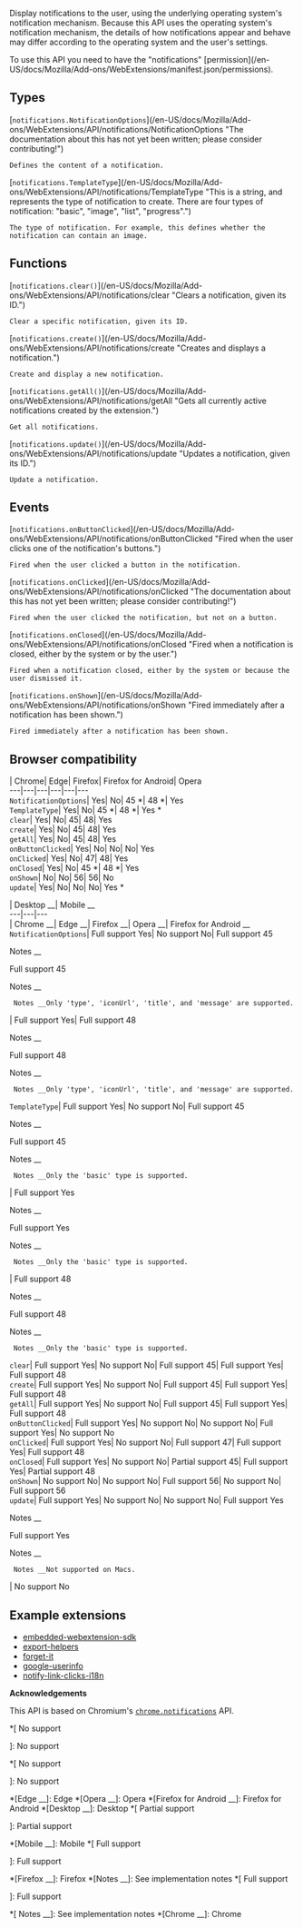 Display notifications to the user, using the underlying operating system's
notification mechanism. Because this API uses the operating system's
notification mechanism, the details of how notifications appear and behave may
differ according to the operating system and the user's settings.

To use this API you need to have the "notifications" [permission](/en-
US/docs/Mozilla/Add-ons/WebExtensions/manifest.json/permissions).

## Types

[`notifications.NotificationOptions`](/en-US/docs/Mozilla/Add-
ons/WebExtensions/API/notifications/NotificationOptions "The documentation
about this has not yet been written; please consider contributing!")

    Defines the content of a notification.
[`notifications.TemplateType`](/en-US/docs/Mozilla/Add-
ons/WebExtensions/API/notifications/TemplateType "This is a string, and
represents the type of notification to create. There are four types of
notification: "basic", "image", "list", "progress".")

    The type of notification. For example, this defines whether the notification can contain an image.

## Functions

[`notifications.clear()`](/en-US/docs/Mozilla/Add-
ons/WebExtensions/API/notifications/clear "Clears a notification, given its
ID.")

    Clear a specific notification, given its ID.
[`notifications.create()`](/en-US/docs/Mozilla/Add-
ons/WebExtensions/API/notifications/create "Creates and displays a
notification.")

    Create and display a new notification.
[`notifications.getAll()`](/en-US/docs/Mozilla/Add-
ons/WebExtensions/API/notifications/getAll "Gets all currently active
notifications created by the extension.")

    Get all notifications.
[`notifications.update()`](/en-US/docs/Mozilla/Add-
ons/WebExtensions/API/notifications/update "Updates a notification, given its
ID.")

    Update a notification.

## Events

[`notifications.onButtonClicked`](/en-US/docs/Mozilla/Add-
ons/WebExtensions/API/notifications/onButtonClicked "Fired when the user
clicks one of the notification's buttons.")

    Fired when the user clicked a button in the notification.
[`notifications.onClicked`](/en-US/docs/Mozilla/Add-
ons/WebExtensions/API/notifications/onClicked "The documentation about this
has not yet been written; please consider contributing!")

    Fired when the user clicked the notification, but not on a button.
[`notifications.onClosed`](/en-US/docs/Mozilla/Add-
ons/WebExtensions/API/notifications/onClosed "Fired when a notification is
closed, either by the system or by the user.")

    Fired when a notification closed, either by the system or because the user dismissed it.
[`notifications.onShown`](/en-US/docs/Mozilla/Add-
ons/WebExtensions/API/notifications/onShown "Fired immediately after a
notification has been shown.")

    Fired immediately after a notification has been shown.

## Browser compatibility

| Chrome| Edge| Firefox| Firefox for Android| Opera  
---|---|---|---|---|---  
`NotificationOptions`|  Yes|  No| 45 *| 48 *|  Yes  
`TemplateType`|  Yes|  No| 45 *| 48 *|  Yes *  
`clear`|  Yes|  No| 45| 48|  Yes  
`create`|  Yes|  No| 45| 48|  Yes  
`getAll`|  Yes|  No| 45| 48|  Yes  
`onButtonClicked`|  Yes|  No|  No|  No|  Yes  
`onClicked`|  Yes|  No| 47| 48|  Yes  
`onClosed`|  Yes|  No| 45 *| 48 *|  Yes  
`onShown`|  No|  No| 56| 56|  No  
`update`|  Yes|  No|  No|  No|  Yes *  
  
| Desktop __| Mobile __  
---|---|---  
| Chrome __| Edge __| Firefox __| Opera __| Firefox for Android __  
`NotificationOptions`|  Full support Yes|  No support No|  Full support 45

Notes __

Full support 45

Notes __

     Notes __Only 'type', 'iconUrl', 'title', and 'message' are supported.
|  Full support Yes|  Full support 48

Notes __

Full support 48

Notes __

     Notes __Only 'type', 'iconUrl', 'title', and 'message' are supported.  
`TemplateType`|  Full support Yes|  No support No|  Full support 45

Notes __

Full support 45

Notes __

     Notes __Only the 'basic' type is supported.
|  Full support Yes

Notes __

Full support Yes

Notes __

     Notes __Only the 'basic' type is supported.
|  Full support 48

Notes __

Full support 48

Notes __

     Notes __Only the 'basic' type is supported.  
`clear`|  Full support Yes|  No support No|  Full support 45|  Full support
Yes|  Full support 48  
`create`|  Full support Yes|  No support No|  Full support 45|  Full support
Yes|  Full support 48  
`getAll`|  Full support Yes|  No support No|  Full support 45|  Full support
Yes|  Full support 48  
`onButtonClicked`|  Full support Yes|  No support No|  No support No|  Full
support Yes|  No support No  
`onClicked`|  Full support Yes|  No support No|  Full support 47|  Full
support Yes|  Full support 48  
`onClosed`|  Full support Yes|  No support No|  Partial support 45|  Full
support Yes|  Partial support 48  
`onShown`|  No support No|  No support No|  Full support 56|  No support No|
Full support 56  
`update`|  Full support Yes|  No support No|  No support No|  Full support Yes

Notes __

Full support Yes

Notes __

     Notes __Not supported on Macs.
|  No support No  
  
## Example extensions

  * [embedded-webextension-sdk](https://github.com/mdn/webextensions-examples/tree/master/embedded-webextension-sdk)
  * [export-helpers](https://github.com/mdn/webextensions-examples/tree/master/export-helpers)
  * [forget-it](https://github.com/mdn/webextensions-examples/tree/master/forget-it)
  * [google-userinfo](https://github.com/mdn/webextensions-examples/tree/master/google-userinfo)
  * [notify-link-clicks-i18n](https://github.com/mdn/webextensions-examples/tree/master/notify-link-clicks-i18n)

**Acknowledgements**

This API is based on Chromium's
[`chrome.notifications`](https://developer.chrome.com/extensions/notifications)
API.

  *[
 No support

]: No support

  *[
No support

]: No support

  *[Edge __]: Edge
  *[Opera __]: Opera
  *[Firefox for Android __]: Firefox for Android
  *[Desktop __]: Desktop
  *[
Partial support

]: Partial support

  *[Mobile __]: Mobile
  *[
 Full support

]: Full support

  *[Firefox __]: Firefox
  *[Notes __]: See implementation notes
  *[
Full support

]: Full support

  *[ Notes __]: See implementation notes
  *[Chrome __]: Chrome


